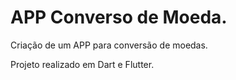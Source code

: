 # APP Converso de Moeda.

Criação de um APP para conversão de moedas.

Projeto realizado em Dart e Flutter.
